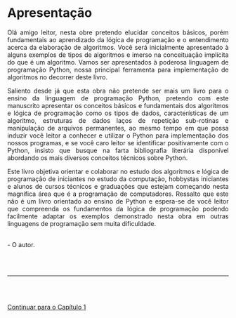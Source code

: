 # Apresentação

<p align="justify">
Olá amigo leitor, nesta obre pretendo elucidar conceitos
básicos, porém fundamentais ao aprendizado da lógica de
programação e o entendimento acerca da elaboração de
algoritmos. Você será inicialmente apresentado à alguns
exemplos de tipos de algoritmos e imerso na conceituação
implícita do que é um algoritmo. Vamos ser apresentados à
poderosa linguagem de programação Python, nossa principal
ferramenta para implementação de algoritmos no decorrer
deste livro.
</p>
<p align="justify">
Saliento desde já que esta obra não pretende ser mais
um livro para o ensino da linguagem de programação Python,
pretendo com este manuscrito apresentar os conceitos básicos e
fundamentais dos algoritmos e lógica de programação como os
tipos de dados, características de um algoritmo, estruturas de
dados laços de repetição sub-rotinas e manipulação de arquivos
permanentes, ao mesmo tempo em que possa induzir você
leitor a conhecer e utilizar o Python para implementação dos
nossos programas, e se você caro leitor se identificar
positivamente com o Python, insisto que busque na farta bibliografia literária disponível abordando os mais diversos
conceitos técnicos sobre Python.
</p>
<p align="justify">
Este livro objetiva orientar e colaborar no estudo dos
algoritmos e lógica de programação de iniciantes no estudo da
computação, hobbystas iniciantes e alunos de cursos técnicos e
graduações que estejam começando nesta magnifica área que é
a programação de computadores. Ressalto que este não é um
livro orientado ao ensino de Python e espera-se de você leitor
que compreenda os fundamentos da lógica de programação
podendo facilmente adaptar os exemplos demonstrado nesta
obra em outras linguagens de programação sem muita
dificuldade.
</p>

<br />
- O autor.

<br /><br />

<hr>

<br /><br />

[Continuar para o Capítulo 1](sessions/ch1.md)